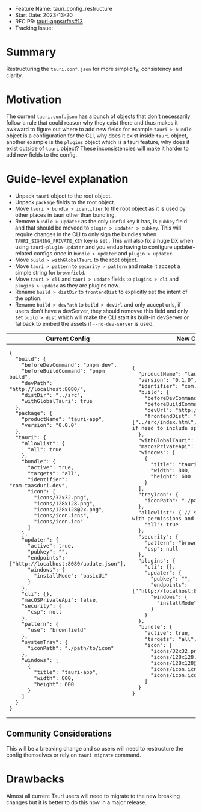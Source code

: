 - Feature Name: tauri_config_restructure
- Start Date: 2023-13-20
- RFC PR: [tauri-apps/rfcs#13](https://github.com/tauri-apps/rfcs/pull/13)
- Tracking Issue: 

# Summary

Restructuring the `tauri.conf.json` for more simplicity, consistency and clarity.

# Motivation

The current `tauri.conf.json` has a bunch of objects that don't necessarily follow a rule that could reason why they exist there and thus makes it awkward to figure out where to add new fields
for example `tauri > bundle` object is a configuration for the CLI, why does it exist inside `tauri` object, another example is the `plugins` object which is a tauri feature, why does it exist outside of `tauri` object? 
These inconsistencies will make it harder to add new fields to the config. 

# Guide-level explanation

- Unpack `tauri` object to the root object.
- Unpack `package` fields to the root object.
- Move `tauri > bundle > identifier` to the root object as it is used by other places in tauri other than bundling.
- Remove `bundle > updater` as the only useful key it has, is `pubkey` field and that should be moveed to `plugin > updater > pubkey`.
  This will require changes in the CLI to only sign the bundles when `TAURI_SIGNING_PRIVATE_KEY` key is set .
  This will also fix a huge DX when using `tauri-plugin-updater` and you endup having to configure updater-related configs once in `bundle > updater` and `plugin > updater`.
- Move `build > withGlobalTauri` to the root object.
- Move `tauri > pattern` to `security > pattern` and make it accept a simple string for `brownfield`.
- Move `tauri > cli` and `tauri > update` fields to `plugins > cli` and `plugins > update` as they are plugins now.
- Rename `build > distDir` to `frontendDist` to explicitly set the intent of the option.
- Rename `build > devPath` to `build > devUrl` and only accept urls,
  if users don't have a devServer, they should removve this field and only set `build > dist` which will make the CLI
  start its built-in devServer or fallback to embed the assets if `--no-dev-server` is used.

<table>
<thead>
  <tr>
    <th>Current Config</th>
    <th>New Config</th>
  </tr>
</thead>
<tbody>
  <tr>
  <td>

```jsonc
{
  "build": {
    "beforeDevCommand": "pnpm dev",
    "beforeBuildCommand": "pnpm build",
    "devPath": "http://localhost:8080/",
    "distDir": "../src",
    "withGlobalTauri": true
  },
  "package": {
    "productName": "tauri-app",
    "version": "0.0.0"
  },
  "tauri": {
    "allowlist": {
      "all": true
    },
    "bundle": {
      "active": true,
      "targets": "all",
      "identifier": "com.taasduri.dev",
      "icon": [
        "icons/32x32.png",
        "icons/128x128.png",
        "icons/128x128@2x.png",
        "icons/icon.icns",
        "icons/icon.ico"
      ]
    },
    "updater": {
      "active": true,
      "pubkey": "",
      "endpoints": ["http://localhost:8080/update.json"],
      "windows": {
        "installMode": "basicUi"
      }
    },
    "cli": {},
    "macOSPrivateApi": false,
    "security": {
      "csp": null
    },
    "pattern": {
      "use": "brownfield"
    },
    "systemTray": {
      "iconPath": "./path/to/icon"
    },
    "windows": [
      {
        "title": "tauri-app",
        "width": 800,
        "height": 600
      }
    ]
  }
}
```

</td>
<td>

```jsonc
{
  "productName": "tauri-app",
  "version": "0.1.0",
  "identifier": "com.tauri.dev",
  "build": {
    "beforeDevCommand": "pnpm dev",
    "beforeBuildCommand": "pnpm build",
    "devUrl": "http://localhost:8080/",
    "frontendDist": "../src" // or ["../src/index.html", "../src/main.js"] if need to include specific files
  },
  "withGlobalTauri": true,
  "macosPrivateApi": false,
  "windows": [
    {
      "title": "tauri-app",
      "width": 800,
      "height": 600
    }
  ],
  "trayIcon": {
    "iconPath": "./path/to/icon"
  },
  "allowlist": { // soon to be replaced with permissions and cababilities
    "all": true
  },
  "security": {
    "pattern": "brownfield",
    "csp": null
  },
  "plugins": {
    "cli": {},
    "updater": {
      "pubkey": "",
      "endpoints": [""http://localhost:8080/update.json""],
      "windows": {
        "installMode": "basicUi"
      }
    }
  },
  "bundle": {
    "active": true,
    "targets": "all",
    "icon": [
      "icons/32x32.png",
      "icons/128x128.png",
      "icons/128x128@2x.png",
      "icons/icon.icns",
      "icons/icon.ico"
    ]
  }
}
```

</td>
  </tr>
</tbody>
</table>

## Community Considerations

This will be a breaking change and so users will need to restructure the config themselves or rely on `tauri migrate` command.

# Drawbacks

Almost all current Tauri users will need to migrate to the new breaking changes but it is better to do this now in a major release.
